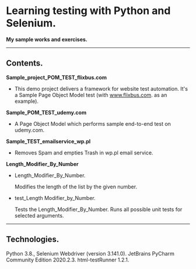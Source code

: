 # Learning testing with Python and Selenium.
**My sample works and exercises.**

---

## Contents.

**Sample_project_POM_TEST_flixbus.com**

- This demo project delivers a framework for website test automation. It's a Sample Page Object Model test (with www.flixbus.com. as an example). 
  
**Sample_POM_TEST_udemy.com**
- A Page Object Model which performs sample end-to-end test on udemy.com.

**Sample_TEST_emailservice_wp.pl**
- Removes Spam and empties Trash in wp.pl email service.

**Length_Modifier_By_Number**
- Length_Modifier_By_Number.

  Modifies the length of the list by the given number.
- test_Length Modifier_by_Number.

  Tests the Length_Modifier_By_Number. Runs all possible unit tests for selected arguments.

---

## Technologies.
Python 3.8.,
Selenium Webdriver (version 3.141.0).
JetBrains PyCharm Community Edition 2020.2.3.
html-testRunner 1.2.1.
